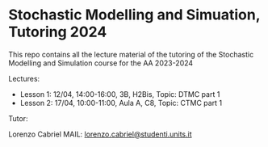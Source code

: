 # Stochastic Modelling and Simuation, Tutoring 2024
This repo contains all the lecture material of the tutoring of the Stochastic Modelling and Simulation course for the AA 2023-2024

Lectures:

 - Lesson 1: 12/04, 14:00-16:00, 3B, H2Bis, Topic: DTMC part 1
 - Lesson 2: 17/04, 10:00-11:00, Aula A, C8, Topic: CTMC part 1


Tutor:

Lorenzo Cabriel
MAIL: lorenzo.cabriel@studenti.units.it
